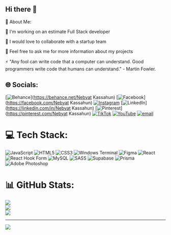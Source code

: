 ## Hi there 👋                                              
💫 About Me:

🔭 I'm working on an estimate Full Stack developer 

👯 I would love to collaborate with a startup team

💬 Feel free to ask me for more information about my projects

⚡ "Any fool can write code that a computer can understand. Good programmers write code that humans can understand." - Martin Fowler.

## 🌐 Socials:
[![Behance](https://img.shields.io/badge/Behance-1769ff?logo=behance&logoColor=white)](https://behance.net/Nebyat Kassahun) [![Facebook](https://img.shields.io/badge/Facebook-%231877F2.svg?logo=Facebook&logoColor=white)](https://facebook.com/Nebyat Kassahun) [![Instagram](https://img.shields.io/badge/Instagram-%23E4405F.svg?logo=Instagram&logoColor=white)](https://instagram.com/nebu_kassahun) [![LinkedIn](https://img.shields.io/badge/LinkedIn-%230077B5.svg?logo=linkedin&logoColor=white)](https://linkedin.com/in/Nebyat  Kassahun) [![Pinterest](https://img.shields.io/badge/Pinterest-%23E60023.svg?logo=Pinterest&logoColor=white)](https://pinterest.com/Nebyat Kassahun) [![TikTok](https://img.shields.io/badge/TikTok-%23000000.svg?logo=TikTok&logoColor=white)](https://tiktok.com/@@nebikassahun) [![YouTube](https://img.shields.io/badge/YouTube-%23FF0000.svg?logo=YouTube&logoColor=white)](https://youtube.com/@@NebyatKassahun-ge4gd) [![email](https://img.shields.io/badge/Email-D14836?logo=gmail&logoColor=white)](mailto:nebyatkass@gmail.com) 

# 💻 Tech Stack:
![JavaScript](https://img.shields.io/badge/javascript-%23323330.svg?style=for-the-badge&logo=javascript&logoColor=%23F7DF1E) ![HTML5](https://img.shields.io/badge/html5-%23E34F26.svg?style=for-the-badge&logo=html5&logoColor=white) ![CSS3](https://img.shields.io/badge/css3-%231572B6.svg?style=for-the-badge&logo=css3&logoColor=white) ![Windows Terminal](https://img.shields.io/badge/Windows%20Terminal-%234D4D4D.svg?style=for-the-badge&logo=windows-terminal&logoColor=white) ![Figma](https://img.shields.io/badge/figma-%23F24E1E.svg?style=for-the-badge&logo=figma&logoColor=white) ![React](https://img.shields.io/badge/react-%2320232a.svg?style=for-the-badge&logo=react&logoColor=%2361DAFB) ![React Hook Form](https://img.shields.io/badge/React%20Hook%20Form-%23EC5990.svg?style=for-the-badge&logo=reacthookform&logoColor=white) ![MySQL](https://img.shields.io/badge/mysql-4479A1.svg?style=for-the-badge&logo=mysql&logoColor=white) ![SASS](https://img.shields.io/badge/SASS-hotpink.svg?style=for-the-badge&logo=SASS&logoColor=white) ![Supabase](https://img.shields.io/badge/Supabase-3ECF8E?style=for-the-badge&logo=supabase&logoColor=white) ![Prisma](https://img.shields.io/badge/Prisma-3982CE?style=for-the-badge&logo=Prisma&logoColor=white) ![Adobe Photoshop](https://img.shields.io/badge/adobe%20photoshop-%2331A8FF.svg?style=for-the-badge&logo=adobe%20photoshop&logoColor=white)
# 📊 GitHub Stats:
![](https://github-readme-stats.vercel.app/api?username=NebyatKassahun&theme=merko&hide_border=false&include_all_commits=true&count_private=true)<br/>
![](https://nirzak-streak-stats.vercel.app/?user=NebyatKassahun&theme=merko&hide_border=false)<br/>
![](https://github-readme-stats.vercel.app/api/top-langs/?username=NebyatKassahun&theme=merko&hide_border=false&include_all_commits=true&count_private=true&layout=compact)

---
[![](https://visitcount.itsvg.in/api?id=NebyatKassahun&icon=4&color=0)](https://visitcount.itsvg.in)

<!-- Proudly created with GPRM ( https://gprm.itsvg.in ) -->
